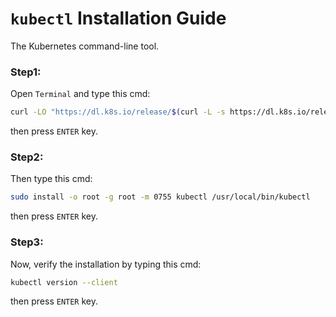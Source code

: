 # `kubectl` Installation Guide
The Kubernetes command-line tool.

### Step1:
Open `Terminal` and type this cmd:

```bash
curl -LO "https://dl.k8s.io/release/$(curl -L -s https://dl.k8s.io/release/stable.txt)/bin/linux/amd64/kubectl"
```
then press `ENTER` key.

### Step2:
Then type this cmd:

```bash
sudo install -o root -g root -m 0755 kubectl /usr/local/bin/kubectl
```
then press `ENTER` key.

### Step3:
Now, verify the installation by typing this cmd:

```bash
kubectl version --client
```
then press `ENTER` key.
